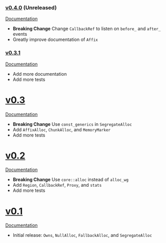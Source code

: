 ### [v0.4.0](https://github.com/TimDiekmann/alloc-compose/tree/v0.4.0) (Unreleased)

[Documentation](https://docs.rs/alloc-compose/0.4.0/alloc_compose/)

- **Breaking Change** Change `CallbackRef` to listen on `before_` and `after_` events
- Greatly improve documentation of `Affix`

### [v0.3.1](https://github.com/TimDiekmann/alloc-compose/tree/v0.3.1)

[Documentation](https://docs.rs/alloc-compose/0.3.1/alloc_compose/)

- Add more documentation
- Add more tests

# [v0.3](https://github.com/TimDiekmann/alloc-compose/tree/v0.3.0)

[Documentation](https://docs.rs/alloc-compose/0.3.0/alloc_compose/)

- **Breaking Change** Use `const_generics` in `SegregateAlloc`
- Add `AffixAlloc`, `ChunkAlloc`, and `MemoryMarker`
- Add more tests

# [v0.2](https://github.com/TimDiekmann/alloc-compose/tree/v0.2.0)

[Documentation](https://docs.rs/alloc-compose/0.2.0/alloc_compose/)

- **Breaking Change** Use `core::alloc` instead of `alloc_wg`
- Add `Region`, `CallbackRef`, `Proxy`, and `stats`
- Add more tests

# [v0.1](https://github.com/TimDiekmann/alloc-compose/tree/v0.1.0)

[Documentation](https://docs.rs/alloc-compose/0.1.0/alloc_compose/)

- Initial release: `Owns`, `NullAlloc`, `FallbackAlloc`, and `SegregateAlloc`
